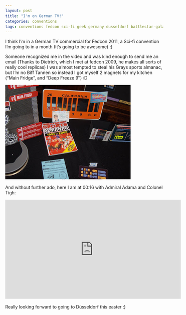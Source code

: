 ```yaml
---
layout: post
title: "I'm on German TV!"
categories: conventions
tags: conventions fedcon sci-fi geek germany dusseldorf battlestar-galactica tv waybackmachine
---
```


I think I’m in a German TV commercial for Fedcon 2011, a Sci-fi convention I’m going to in a month (It’s going to be awesome) :)

Someone recognized me in the video and was kind enough to send me an email (Thanks to Dietrich, which I met at fedcon 2009, he makes all sorts of really cool replicas) I was almost tempted to steal his Grays sports almanac, but I’m no Biff Tannen so instead I got myself 2 magnets for my kitchen (“Main Fridge”, and “Deep Freeze 9″) :D

![sci-fi props](/images/2011-fedcon-dietrich.jpg)

And without further ado, here I am at 00:16 with Admiral Adama and Colonel Tigh:

<iframe width="560" height="315" src="https://www.youtube.com/embed/8iLa247BRlg?rel=0" frameborder="0" gesture="media" allow="encrypted-media" allowfullscreen></iframe>

Really looking forward to going to Düsseldorf this easter :)

